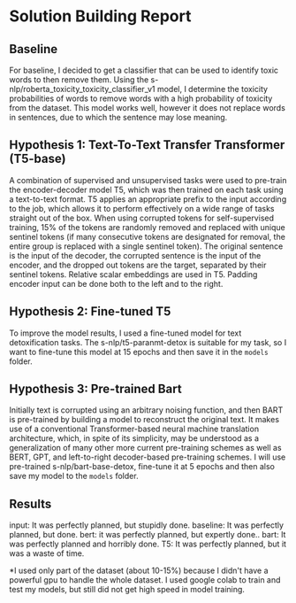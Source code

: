 # Solution Building Report

## Baseline
For baseline, I decided to get a classifier that can be used to identify toxic words to then remove them. Using the s-nlp/roberta_toxicity_toxicity_classifier_v1 model, I determine the toxicity probabilities of words to remove words with a high probability of toxicity from the dataset. This model works well, however it does not replace words in sentences, due to which the sentence may lose meaning.  

## Hypothesis 1: Text-To-Text Transfer Transformer (T5-base)
A combination of supervised and unsupervised tasks were used to pre-train the encoder-decoder model T5, which was then trained on each task using a text-to-text format. T5 applies an appropriate prefix to the input according to the job, which allows it to perform effectively on a wide range of tasks straight out of the box.
When using corrupted tokens for self-supervised training, 15% of the tokens are randomly removed and replaced with unique sentinel tokens (if many consecutive tokens are designated for removal, the entire group is replaced with a single sentinel token). The original sentence is the input of the decoder, the corrupted sentence is the input of the encoder, and the dropped out tokens are the target, separated by their sentinel tokens. Relative scalar embeddings are used in T5. Padding encoder input can be done both to the left and to the right.

## Hypothesis 2: Fine-tuned T5
To improve the model results, I used a fine-tuned model for text detoxification tasks. The s-nlp/t5-paranmt-detox is suitable for my task, so I want to fine-tune this model at 15 epochs and then save it in the `models` folder. 

## Hypothesis 3: Pre-trained Bart
Initially text is corrupted using an arbitrary noising function, and then BART is pre-trained by building a model to reconstruct the original text. It makes use of a conventional Transformer-based neural machine translation architecture, which, in spite of its simplicity, may be understood as a generalization of many other more current pre-training schemes as well as BERT, GPT, and left-to-right decoder-based pre-training schemes. 
I will use pre-trained s-nlp/bart-base-detox, fine-tune it at 5 epochs and then also save my model to the `models` folder.

## Results
input: It was perfectly planned, but stupidly done.
baseline: It was perfectly planned, but done.
bert: it was perfectly planned, but expertly done..
bart: It was perfectly planned and horribly done.
T5: It was perfectly planned, but it was a waste of time.

*I used only part of the dataset (about 10-15%) because I didn't have a powerful gpu to handle the whole dataset. I used google colab to train and test my models, but still did not get high speed in model training. 

